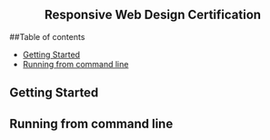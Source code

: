 <h2 align="center"> Responsive Web Design Certification</h2>

##Table of contents

- [Getting Started](#getting-started)
- [Running from command line](#running-from-command-line)

## Getting Started

## Running from command line
